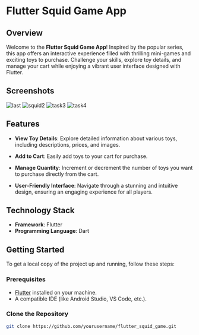 # Flutter Squid Game App

## Overview

Welcome to the **Flutter Squid Game App**! Inspired by the popular series, this app offers an interactive experience filled with thrilling mini-games and exciting toys to purchase. Challenge your skills, explore toy details, and manage your cart while enjoying a vibrant user interface designed with Flutter.

## Screenshots 

![last](https://github.com/user-attachments/assets/f1cdccbe-85e3-479a-9a2d-df9f27d28ffd)
![squid2](https://github.com/user-attachments/assets/da97ef84-60fa-491d-857b-4d087bce57ad)
![task3](https://github.com/user-attachments/assets/db230feb-ba8a-4904-a74c-9a7c326f7e5e)
![task4](https://github.com/user-attachments/assets/7e619444-e1ad-448d-a515-64eb697a4e89)


## Features

  
- **View Toy Details**: Explore detailed information about various toys, including descriptions, prices, and images.

- **Add to Cart**: Easily add toys to your cart for purchase.

- **Manage Quantity**: Increment or decrement the number of toys you want to purchase directly from the cart.

- **User-Friendly Interface**: Navigate through a stunning and intuitive design, ensuring an engaging experience for all players.

## Technology Stack

- **Framework**: Flutter
- **Programming Language**: Dart


## Getting Started

To get a local copy of the project up and running, follow these steps:

### Prerequisites

- [Flutter](https://flutter.dev/docs/get-started/install) installed on your machine.
- A compatible IDE (like Android Studio, VS Code, etc.).

### Clone the Repository

```bash
git clone https://github.com/yourusername/flutter_squid_game.git
